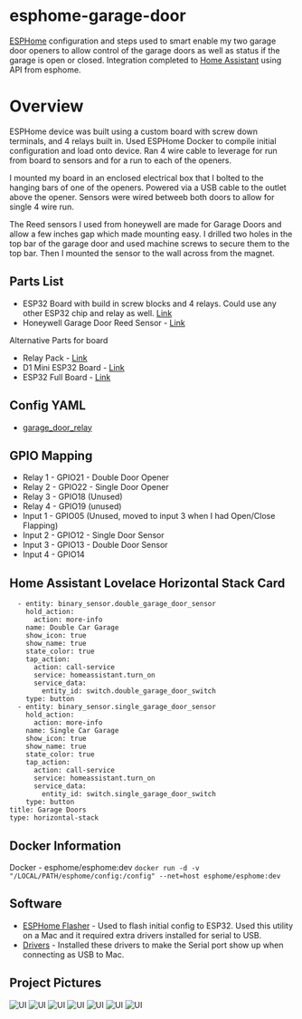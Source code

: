 # esphome-garage-door
[ESPHome](https://esphome.io) configuration and steps used to smart enable my two garage door openers to allow control of the garage doors as well as status if the garage is open or closed.  Integration completed to [Home Assistant](https://home-assistant.io) using API from esphome.  

# Overview
ESPHome device was built using a custom board with screw down terminals, and 4 relays built in.  Used ESPHome Docker to compile initial configuration and load onto device.  Ran 4 wire cable to leverage for run from board to sensors and for a run to each of the openers.  

I mounted my board in an enclosed electrical box that I bolted to the hanging bars of one of the openers.  Powered via a USB cable to the outlet above the opener.  Sensors were wired betweeb both doors to allow for single 4 wire run.

The Reed sensors I used from honeywell are made for Garage Doors and allow a few inches gap which made mounting easy.  I drilled two holes in the top bar of the garage door and used machine screws to secure them to the top bar.  Then I mounted the sensor to the wall across from the magnet.


## Parts List
- ESP32 Board with build in screw blocks and 4 relays.  Could use any other ESP32 chip and relay as well. [Link](https://www.amazon.com/Development-Project-Automation-Bluetooth-Terminals/dp/B07SDRW2XS/)
- Honeywell Garage Door Reed Sensor - [Link](https://www.amazon.com/gp/product/B00YQDB8FS)

Alternative Parts for board
- Relay Pack - [Link](https://www.amazon.com/gp/product/B01NACU547)
- D1 Mini ESP32 Board - [Link](https://www.amazon.com/IZOKEE-NodeMcu-Internet-Development-Compatible/dp/B076F52NQD)
- ESP32 Full Board - [Link](https://www.amazon.com/gp/product/B0718T232Z)

## Config YAML
- [garage_door_relay](https://github.com/mcaminiti/esphome-garage-door/blob/master/garage_door_relay/garage_door_relay.yaml)

## GPIO Mapping
- Relay 1 - GPIO21 - Double Door Opener
- Relay 2 - GPIO22 - Single Door Opener
- Relay 3 - GPIO18 (Unused)
- Relay 4 - GPIO19 (unused)
- Input 1 - GPIO05 (Unused, moved to input 3 when I had Open/Close Flapping)
- Input 2 - GPIO12 - Single Door Sensor
- Input 3 - GPIO13 - Double Door Sensor
- Input 4 - GPIO14

## Home Assistant Lovelace Horizontal Stack Card
```cards:
  - entity: binary_sensor.double_garage_door_sensor
    hold_action:
      action: more-info
    name: Double Car Garage
    show_icon: true
    show_name: true
    state_color: true
    tap_action:
      action: call-service
      service: homeassistant.turn_on
      service_data:
        entity_id: switch.double_garage_door_switch
    type: button
  - entity: binary_sensor.single_garage_door_sensor
    hold_action:
      action: more-info
    name: Single Car Garage
    show_icon: true
    show_name: true
    state_color: true
    tap_action:
      action: call-service
      service: homeassistant.turn_on
      service_data:
        entity_id: switch.single_garage_door_switch
    type: button
title: Garage Doors
type: horizontal-stack
```

## Docker Information
Docker - esphome/esphome:dev
```docker run -d -v "/LOCAL/PATH/esphome/config:/config" --net=host esphome/esphome:dev```

## Software
- [ESPHome Flasher](https://github.com/esphome/esphome-flasher/releases) - Used to flash initial config to ESP32.  Used this utility on a Mac and it required extra drivers installed for serial to USB.
- [Drivers](https://www.silabs.com/products/development-tools/software/usb-to-uart-bridge-vcp-drivers) - Installed these drivers to make the Serial port show up when connecting as USB to Mac.

## Project Pictures
![UI](images/garage-1.jpeg?raw=true "Door Sensor")
![UI](images/garage-2.jpeg?raw=true "ESP Board")
![UI](images/garage-3.jpeg?raw=true "Installed")
![UI](images/garage-4.jpeg?raw=true "Installed Reed")
![UI](images/garage-5.jpeg?raw=true "Installed Reed 2")
![UI](images/ha-1.png?raw=true "Home-Assistant")
![UI](images/ha-2.png?raw=true "Home-Assistant Buttons")
